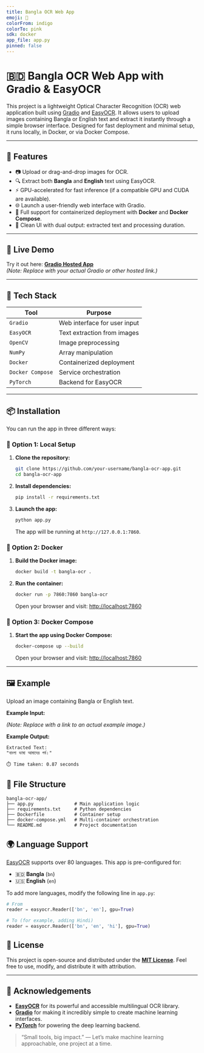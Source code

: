 ```yaml
---
title: Bangla OCR Web App
emoji: 🧠
colorFrom: indigo
colorTo: pink
sdk: docker
app_file: app.py
pinned: false
---
```


# 🇧🇩 Bangla OCR Web App with Gradio & EasyOCR

This project is a lightweight Optical Character Recognition (OCR) web application built using [Gradio](https://www.gradio.app/) and [EasyOCR](https://github.com/JaidedAI/EasyOCR). It allows users to upload images containing Bangla or English text and extract it instantly through a simple browser interface. Designed for fast deployment and minimal setup, it runs locally, in Docker, or via Docker Compose.

---

## 🚀 Features

- 📷 Upload or drag-and-drop images for OCR.
- 🔍 Extract both **Bangla** and **English** text using EasyOCR.
- ⚡ GPU-accelerated for fast inference (if a compatible GPU and CUDA are available).
- 🌐 Launch a user-friendly web interface with Gradio.
- 🐳 Full support for containerized deployment with **Docker** and **Docker Compose**.
- 🧼 Clean UI with dual output: extracted text and processing duration.

---

## 🔗 Live Demo

Try it out here: **[Gradio Hosted App](https://your-demo-link.com)**  
*(Note: Replace with your actual Gradio or other hosted link.)*

---

## 🧰 Tech Stack

| Tool             | Purpose                          |
| ---------------- | -------------------------------- |
| `Gradio`         | Web interface for user input     |
| `EasyOCR`        | Text extraction from images      |
| `OpenCV`         | Image preprocessing              |
| `NumPy`          | Array manipulation               |
| `Docker`         | Containerized deployment         |
| `Docker Compose` | Service orchestration            |
| `PyTorch`        | Backend for EasyOCR              |

---

## 📦 Installation

You can run the app in three different ways:

### 🔧 Option 1: Local Setup

1.  **Clone the repository:**
    ```bash
    git clone https://github.com/your-username/bangla-ocr-app.git
    cd bangla-ocr-app
    ```

2.  **Install dependencies:**
    ```bash
    pip install -r requirements.txt
    ```

3.  **Launch the app:**
    ```bash
    python app.py
    ```
    The app will be running at `http://127.0.0.1:7860`.

### 🐳 Option 2: Docker

1.  **Build the Docker image:**
    ```bash
    docker build -t bangla-ocr .
    ```

2.  **Run the container:**
    ```bash
    docker run -p 7860:7860 bangla-ocr
    ```
    Open your browser and visit: [http://localhost:7860](http://localhost:7860)

### 🧱 Option 3: Docker Compose

1.  **Start the app using Docker Compose:**
    ```bash
    docker-compose up --build
    ```
    Open your browser and visit: [http://localhost:7860](http://localhost:7860)

---

## 🖼️ Example

Upload an image containing Bangla or English text.

**Example Input:**
  
*(Note: Replace with a link to an actual example image.)*

**Example Output:**
```text
Extracted Text:
"বাংলা ভাষা আমাদের গর্ব।"

⏱️ Time taken: 0.87 seconds
```

## 📁 File Structure

```text
bangla-ocr-app/
├── app.py               # Main application logic
├── requirements.txt     # Python dependencies
├── Dockerfile           # Container setup
├── docker-compose.yml   # Multi-container orchestration
└── README.md            # Project documentation
```

## 🌍 Language Support

[EasyOCR](https://github.com/JaidedAI/EasyOCR#all-supported-languages-in-alphabetical-order) supports over 80 languages. This app is pre-configured for:

- 🇧🇩 **Bangla** (`bn`)
- 🇺🇸 **English** (`en`)

To add more languages, modify the following line in `app.py`:

```python
# From
reader = easyocr.Reader(['bn', 'en'], gpu=True)

# To (for example, adding Hindi)
reader = easyocr.Reader(['bn', 'en', 'hi'], gpu=True)
```


## 📜 License

This project is open-source and distributed under the **[MIT License](https://opensource.org/licenses/MIT)**. Feel free to use, modify, and distribute it with attribution.

---

## 🤝 Acknowledgements

- **[EasyOCR](https://github.com/JaidedAI/EasyOCR)** for its powerful and accessible multilingual OCR library.
- **[Gradio](https://www.gradio.app/)** for making it incredibly simple to create machine learning interfaces.
- **[PyTorch](https://pytorch.org/)** for powering the deep learning backend.

> “Small tools, big impact.” — Let’s make machine learning approachable, one project at a time.


